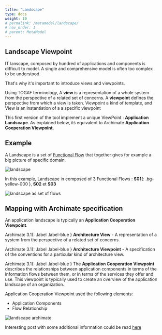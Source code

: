 ```yaml
---
title: "Landscape"
type: docs
weight: 10
# permalink: /metamodel/landscape/
# nav_order: 1
# parent: MetaModel
---
```



## Landscape Viewpoint
IT lanscape, composed by hundred of applications and components is difficult to model. A single and comprehensive model is often too complex to be understood. 

That's why it's important to introduce views and viewpoints.

Using TOGAF terminology, A **view** is a representation of a whole system from the perspective of a related set of concerns. A **viewpoint** defines the perspective from which a view is taken. Viewpoint a kind of template, and View is an instantiation of a a specific viewpoint

This first version of the tool implement a unique ViewPoint : **Application Landscape**. As explained below, itś equivalent to Archimate **Application Cooperation Viewpoint**.

## Example

A Landscape is a set of [Functional Flow](../metamodel-functional-flow/) that together gives for example a big picture of specific domain.

![landscape](../png/landscape.png)

In this example, Landscape in composed of 3 Functional Flows : <span>**S01**</span>{: .bg-yellow-000 }, **S02** et **S03**

![landscape as set of flows](../png/landscape-flows.png)

## Mapping with Archimate specification

An application landscape is typically an **Application Cooperation Viewpoint**.

<span>Archimate 3.1</span>{: .label .label-blue } **Architecture View** - A representation of a system from the perspective of a related set of concerns. 

<span>Archimate 3.1</span>{: .label .label-blue } **Architecture Viewpoint** - A specification of the conventions for a particular kind of architecture view. 

<span>Archimate 3.1</span>{: .label .label-blue } The **Application Cooperation Viewpoint** describes the relationships between application components in terms of the information flows between them, or in terms of the services they offer and use. This viewpoint is typically used to create an overview of the application landscape of an organization.

Application Cooperation Viewpoint used the following elements:
 - Application Components
 - Flow Relationship 

![landscape archimate](../jpg/landscape.jpg)

Interesting post with some additional information could be read [here](https://bizzdesign.com/blog/practical-archimate-viewpoints-for-the-application-layer/)
